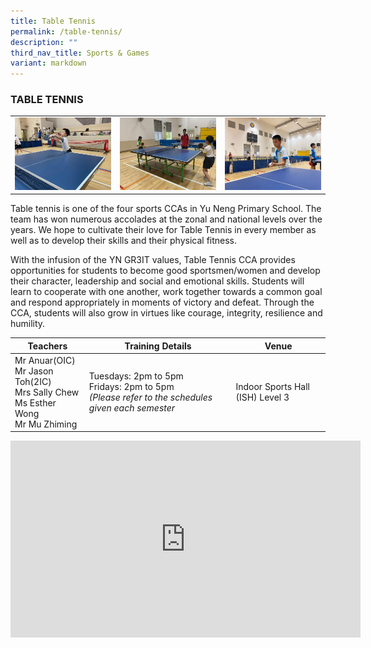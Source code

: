 ```yaml
---
title: Table Tennis
permalink: /table-tennis/
description: ""
third_nav_title: Sports & Games
variant: markdown
---
```

### TABLE TENNIS

<table>
	<tbody><tr>
		<td><img src="/images/TableTennis-1.jpeg"></td>
		<td><img src="/images/TableTennis-2.jpeg"></td>
		<td><img src="/images/TableTennis-3.jpeg"></td>
	</tr>
</tbody></table>

Table tennis is one of the four sports CCAs in Yu Neng Primary School. The team has won numerous accolades at the zonal and national levels over the years. We hope to cultivate their love for Table Tennis in every member as well as to develop their skills and their physical fitness.

With the infusion of the YN GR3IT values, Table Tennis CCA provides opportunities for students to become good sportsmen/women and develop their character, leadership and social and emotional skills. Students will learn to cooperate with one another, work together towards a common goal and respond appropriately in moments of victory and defeat. Through the CCA, students will also grow in virtues like courage, integrity, resilience and humility.

| Teachers | Training Details | Venue |
| --- | --- | --- |
|Mr Anuar(OIC)<br> Mr Jason Toh(2IC)&nbsp;<br>Mrs Sally Chew<br>Ms Esther Wong <br>Mr Mu Zhiming | Tuesdays: 2pm to 5pm<br>Fridays: 2pm to 5pm&nbsp;<br>*(Please refer to the schedules given each semester* | Indoor Sports Hall (ISH) Level 3 |

<iframe allowfullscreen="" allow="accelerometer; autoplay; clipboard-write; encrypted-media; gyroscope; picture-in-picture; web-share" frameborder="0" title="YouTube video player" src="https://www.youtube.com/embed/edh3uOCv6X0?si=qjRsxYBwd1uobnod" height="315" width="560"></iframe>
